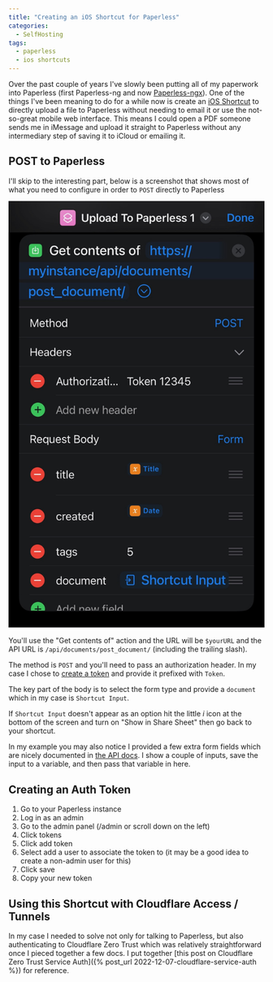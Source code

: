```yaml
---
title: "Creating an iOS Shortcut for Paperless"
categories:
  - SelfHosting
tags:
  - paperless
  - ios shortcuts
---
```


Over the past couple of years I've slowly been putting all of my paperwork into Paperless (first Paperless-ng and now [Paperless-ngx](https://github.com/paperless-ngx/paperless-ngx#readme)). One of the things I've been meaning to do for a while now is create an [iOS Shortcut](https://support.apple.com/guide/shortcuts/welcome/ios) to directly upload a file to Paperless without needing to email it or use the not-so-great mobile web interface. This means I could open a PDF someone sends me in iMessage and upload it straight to Paperless without any intermediary step of saving it to iCloud or emailing it.

## POST to Paperless

I'll skip to the interesting part, below is a screenshot that shows most of what you need to configure in order to `POST` directly to Paperless

![Screenshot of iOS Shortcuts](/assets/img/paperless_upload_action.jpeg)

You'll use the "Get contents of" action and the URL will be `$yourURL` and the API URL is `/api/documents/post_document/` (including the trailing slash).

The method is `POST` and you'll need to pass an authorization header. In my case I chose to [create a token](#creating-an-auth-token) and provide it prefixed with `Token`. 

The key part of the body is to select the form type and provide a `document` which in my case is `Shortcut Input`.

If `Shortcut Input` doesn't appear as an option hit the little *i* icon at the bottom of the screen and turn on "Show in Share Sheet" then go back to your shortcut.

In my example you may also notice I provided a few extra form fields which are nicely documented in [the API docs](https://docs.paperless-ngx.com/api/#file-uploads). I show a couple of inputs, save the input to a variable, and then pass that variable in here.

## Creating an Auth Token

1. Go to your Paperless instance
1. Log in as an admin
1. Go to the admin panel (/admin or scroll down on the left)
1. Click tokens
1. Click add token
1. Select add a user to associate the token to (it may be a good idea to create a non-admin user for this)
1. Click save
1. Copy your new token

## Using this Shortcut with Cloudflare Access / Tunnels

In my case I needed to solve not only for talking to Paperless, but also authenticating to Cloudflare Zero Trust which was relatively straightforward once I pieced together a few docs. I put together [this post on Cloudflare Zero Trust Service Auth]({% post_url 2022-12-07-cloudflare-service-auth %}) for reference.

